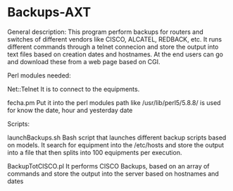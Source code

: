 # Backups-AXT

General description:
This program perform backups for routers and switches of different vendors like CISCO, ALCATEL, REDBACK, etc. It runs different commands through a telnet connecion and store the output into text files based on creation dates and hostnames.
At the end users can go and download these from a web page based on CGI.


Perl modules needed: 

Net::Telnet
It is to connect to the equipments.

fecha.pm 
Put it into the perl modules path like /usr/lib/perl5/5.8.8/ is used for know the date, hour and yesterday date


Scripts:

launchBackups.sh
Bash script that launches different backup scripts based on models. It search for equipment into the /etc/hosts and store the output       into a file that then splits into 100 equipments per execution.

BackupTotCISCO.pl
It performs CISCO Backups, based on an array of commands and store the output into the server based on hostnames and dates
  

  

